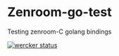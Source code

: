 # Zenroom-go-test

Testing zenroom-C golang bindings

[![wercker status](https://app.wercker.com/status/c182d0af32970056f42f231ceb904edc/s/master "wercker status")](https://app.wercker.com/project/byKey/c182d0af32970056f42f231ceb904edc)
